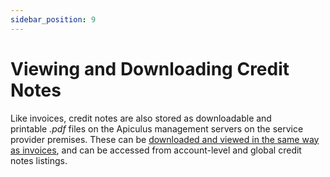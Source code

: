 ```yaml
---
sidebar_position: 9
---
```

# Viewing and Downloading Credit Notes

Like invoices, credit notes are also stored as downloadable and printable _.pdf_ files on the Apiculus management servers on the service provider premises. These can be [downloaded and viewed in the same way as invoices](ViewingInvoices), and can be accessed from account-level and global credit notes listings.
